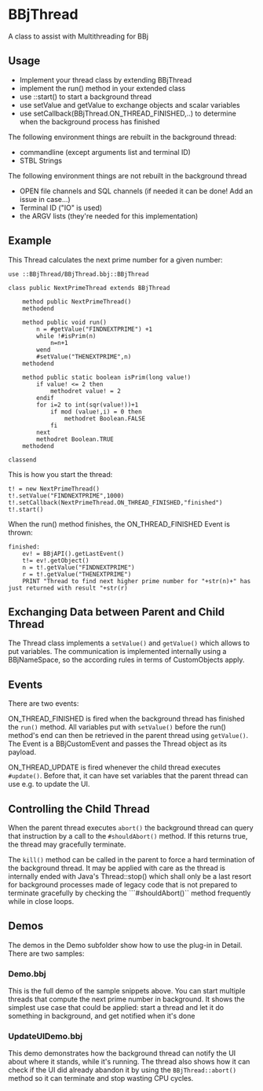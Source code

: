 # BBjThread
A class to assist with Multithreading for BBj

## Usage

* Implement your thread class by extending BBjThread
* implement the run() method in your extended class
* use ::start() to start a background thread
* use setValue and getValue to exchange objects and scalar variables
* use setCallback(BBjThread.ON_THREAD_FINISHED,..) to determine when the background process has finished

The following environment things are rebuilt in the background thread:
* commandline (except arguments list and terminal ID)
* STBL Strings

The following environment things are not rebuilt in the background thread
* OPEN file channels and SQL channels (if needed it can be done! Add an issue in case...)
* Terminal ID ("IO" is used)
* the ARGV lists (they're needed for this implementation)


## Example

This Thread calculates the next prime number for a given number:

```
use ::BBjThread/BBjThread.bbj::BBjThread

class public NextPrimeThread extends BBjThread

    method public NextPrimeThread()
    methodend
    
    method public void run()
        n = #getValue("FINDNEXTPRIME") +1
        while !#isPrim(n) 
            n=n+1
        wend
        #setValue("THENEXTPRIME",n)
    methodend
    
    method public static boolean isPrim(long value!) 
        if value! <= 2 then 
            methodret value! = 2
        endif
        for i=2 to int(sqr(value!))+1
            if mod (value!,i) = 0 then
                methodret Boolean.FALSE
            fi
        next
        methodret Boolean.TRUE
    methodend

classend
```

This is how you start the thread:

```
t! = new NextPrimeThread()
t!.setValue("FINDNEXTPRIME",1000)
t!.setCallback(NextPrimeThread.ON_THREAD_FINISHED,"finished")
t!.start()
```

When the run() method finishes, the ON_THREAD_FINISHED Event is thrown:

```
finished:
    ev! = BBjAPI().getLastEvent() 
    t!= ev!.getObject()
    n = t!.getValue("FINDNEXTPRIME")
    r = t!.getValue("THENEXTPRIME")  
    PRINT "Thread to find next higher prime number for "+str(n)+" has just returned with result "+str(r)
```

## Exchanging Data between Parent and Child Thread

The Thread class implements a ```setValue()``` and ```getValue()``` which allows to put variables. The communication is implemented internally using a BBjNameSpace, so the according rules in terms of CustomObjects apply. 

## Events

There are two events: 

ON_THREAD_FINISHED is fired when the background thread has finished the ```run()``` method. All variables put with ```setValue()``` before the run() method's end can then be retrieved in the parent thread using ```getValue()```. The Event is a BBjCustomEvent and passes the Thread object as its payload.

ON_THREAD_UPDATE is fired whenever the child thread executes ```#update()```. Before that, it can have set variables that the parent thread can use e.g. to update the UI.

## Controlling the Child Thread

When the parent thread executes ```abort()``` the background thread can query that instruction by a call to the ```#shouldAbort()``` method. If this returns true, the thread may gracefully terminate.

The ```kill()``` method can be called in the parent to force a hard termination of the background thread. It may be applied with care as the thread is internally ended with Java's Thread::stop() which shall only be a last resort for background processes made of legacy code that is not prepared to terminate gracefully by checking the ```#shouldAbort()`` method frequently while in close loops.

## Demos

The demos in the Demo subfolder show how to use the plug-in in Detail. There are two samples:

### Demo.bbj

This is the full demo of the sample snippets above. You can start multiple threads that compute the next prime number in background. It shows the simplest use case that could be applied: start a thread and let it do something in background, and get notified when it's done

### UpdateUIDemo.bbj

This demo demonstrates how the background thread can notify the UI about where it stands, while it's running. The thread also shows how it can check if the UI did already abandon it by using the ```BBjThread::abort()``` method so it can terminate and stop wasting CPU cycles.






